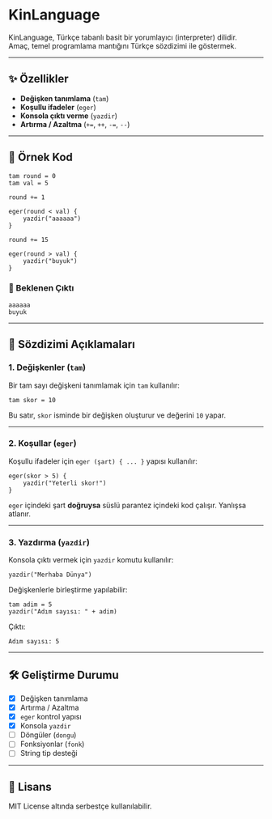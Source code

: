 # KinLanguage

KinLanguage, Türkçe tabanlı basit bir yorumlayıcı (interpreter)
dilidir.\
Amaç, temel programlama mantığını Türkçe sözdizimi ile göstermek.

------------------------------------------------------------------------

## ✨ Özellikler

-   **Değişken tanımlama** (`tam`)
-   **Koşullu ifadeler** (`eger`)
-   **Konsola çıktı verme** (`yazdir`)
-   **Artırma / Azaltma** (`+=`, `++`, `-=`, `--`)

------------------------------------------------------------------------

## 🚀 Örnek Kod

``` plaintext
tam round = 0
tam val = 5

round += 1

eger(round < val) {
    yazdir("aaaaaa")
}

round += 15

eger(round > val) {
    yazdir("buyuk")
}
```

### 📌 Beklenen Çıktı

``` plaintext
aaaaaa
buyuk
```

------------------------------------------------------------------------

## 🔑 Sözdizimi Açıklamaları

### 1. Değişkenler (`tam`)

Bir tam sayı değişkeni tanımlamak için `tam` kullanılır:

``` plaintext
tam skor = 10
```

Bu satır, `skor` isminde bir değişken oluşturur ve değerini `10` yapar.

------------------------------------------------------------------------

### 2. Koşullar (`eger`)

Koşullu ifadeler için `eger (şart) { ... }` yapısı kullanılır:

``` plaintext
eger(skor > 5) {
    yazdir("Yeterli skor!")
}
```

`eger` içindeki şart **doğruysa** süslü parantez içindeki kod çalışır.
Yanlışsa atlanır.

------------------------------------------------------------------------

### 3. Yazdırma (`yazdir`)

Konsola çıktı vermek için `yazdir` komutu kullanılır:

``` plaintext
yazdir("Merhaba Dünya")
```

Değişkenlerle birleştirme yapılabilir:

``` plaintext
tam adim = 5
yazdir("Adım sayısı: " + adim)
```

Çıktı:

``` plaintext
Adım sayısı: 5
```

------------------------------------------------------------------------

## 🛠 Geliştirme Durumu

-   [x] Değişken tanımlama
-   [x] Artırma / Azaltma
-   [x] `eger` kontrol yapısı
-   [x] Konsola `yazdir`
-   [ ] Döngüler (`dongu`)
-   [ ] Fonksiyonlar (`fonk`)
-   [ ] String tip desteği

------------------------------------------------------------------------

## 📄 Lisans

MIT License altında serbestçe kullanılabilir.
